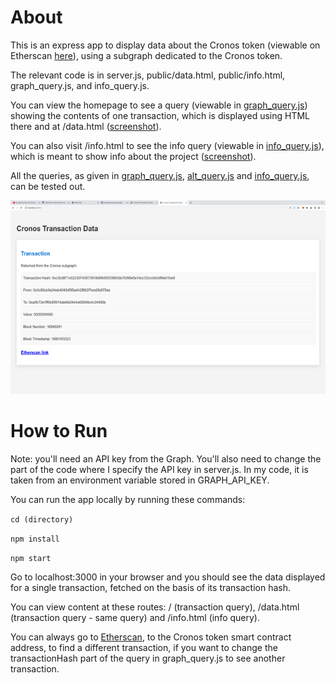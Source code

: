 # About

This is an express app to display data about the Cronos token (viewable on Etherscan [here](https://etherscan.io/address/0xA0b73E1Ff0B80914AB6fe0444E65848C4C34450b)), using a subgraph dedicated to the Cronos token.

The relevant code is in server.js, public/data.html, public/info.html, graph_query.js, and info_query.js.

You can view the homepage to see a query (viewable in [graph_query.js](graph_query.js)) showing the contents of one transaction, which is displayed using HTML there and at /data.html ([screenshot](tx_page.png)).

You can also visit /info.html to see the info query (viewable in [info_query.js](info_query.js)), which is meant to show info about the project ([screenshot](info_page.png)).

All the queries, as given in [graph_query.js](graph_query.js), [alt_query.js](alt_query.js) and [info_query.js](info_query.js), can be tested out.

![screen output](cronos_graph.png)

# How to Run

Note: you'll need an API key from the Graph. You'll also need to change the part of the code where I specify the API key in server.js. In my code, it is taken from an environment variable stored in GRAPH_API_KEY.

You can run the app locally by running these commands:

`cd (directory)`

`npm install`

`npm start`

Go to localhost:3000 in your browser and you should see the data displayed for a single transaction, fetched on the basis of its transaction hash.

You can view content at these routes: / (transaction query), /data.html (transaction query - same query) and /info.html (info query).

You can always go to [Etherscan](https://etherscan.io/address/0xA0b73E1Ff0B80914AB6fe0444E65848C4C34450b), to the Cronos token smart contract address, to find a different transaction, if you want to change the transactionHash part of the query in graph_query.js to see another transaction.
